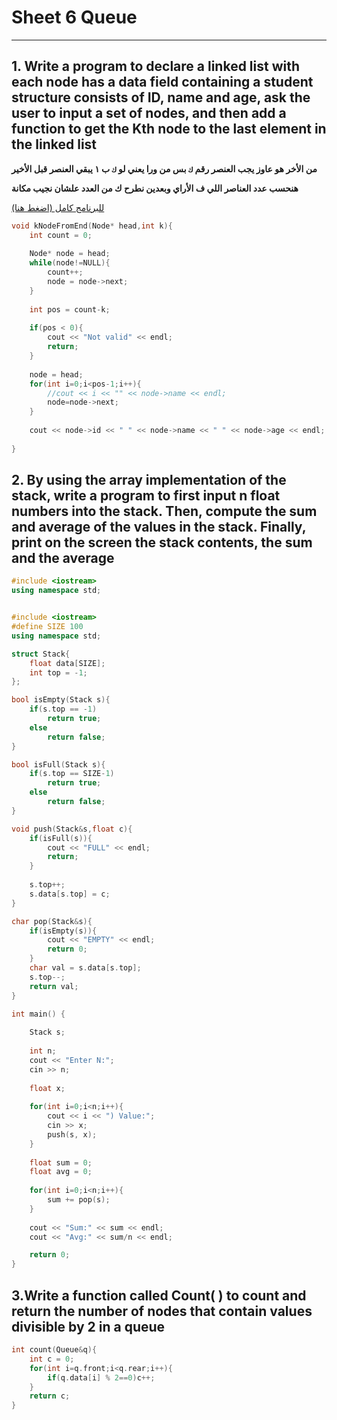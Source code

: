 # Sheet 6 Queue

---

## 1. Write a program to declare a linked list with each node has a data field containing a student structure consists of ID, name and age, ask the user to input a set of nodes, and then add a function to get the Kth node to the last element in the linked list 

**من الأخر هو عاوز يجب العنصر رقم ``ك`` بس من ورا يعني لو ``ك`` ب ١ يبقي العنصر قبل الأخير**

**هنحسب عدد العناصر اللي ف الأراي وبعدين نطرح ك من العدد علشان نجيب مكانة**

[للبرنامج كامل (اضغط هنا)](./kfromend.cpp)

```cpp
void kNodeFromEnd(Node* head,int k){
    int count = 0;
    
    Node* node = head;
    while(node!=NULL){
        count++;
        node = node->next;
    }
    
    int pos = count-k;
    
    if(pos < 0){
        cout << "Not valid" << endl;
        return;
    }
    
    node = head;
    for(int i=0;i<pos-1;i++){
        //cout << i << "" << node->name << endl;
        node=node->next;
    }
    
    cout << node->id << " " << node->name << " " << node->age << endl;
    
}
```

## 2. By using the array implementation of the stack, write a program to first input n float numbers into the stack. Then, compute the sum and average of the values in the stack. Finally, print on the screen the stack contents, the sum and the average

```cpp
#include <iostream>
using namespace std;


#include <iostream>
#define SIZE 100
using namespace std;

struct Stack{
    float data[SIZE];
    int top = -1;
};

bool isEmpty(Stack s){
    if(s.top == -1)
        return true;
    else
        return false;
}

bool isFull(Stack s){
    if(s.top == SIZE-1)
        return true;
    else
        return false;
}

void push(Stack&s,float c){
    if(isFull(s)){
        cout << "FULL" << endl;
        return;
    }
    
    s.top++;
    s.data[s.top] = c;
}

char pop(Stack&s){
    if(isEmpty(s)){
        cout << "EMPTY" << endl;
        return 0;
    }
    char val = s.data[s.top];
    s.top--;
    return val;
}

int main() {
    
    Stack s;
    
    int n;
    cout << "Enter N:";
    cin >> n;
    
    float x;
    
    for(int i=0;i<n;i++){
        cout << i << ") Value:";
        cin >> x;
        push(s, x);
    }
    
    float sum = 0;
    float avg = 0;
    
    for(int i=0;i<n;i++){
        sum += pop(s);
    }
    
    cout << "Sum:" << sum << endl;
    cout << "Avg:" << sum/n << endl;

    return 0;
}
```

## 3.Write a function called Count( ) to count and return the number of nodes that contain values divisible by 2 in a queue

```cpp
int count(Queue&q){
    int c = 0;
    for(int i=q.front;i<q.rear;i++){
        if(q.data[i] % 2==0)c++;
    }
    return c;
}
```